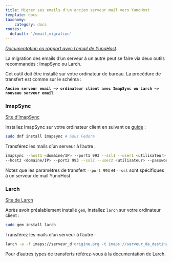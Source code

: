 ```yaml
---
title: Migrer ses emails d'un ancien serveur mail vers YunoHost
template: docs
taxonomy:
    category: docs
routes:
  default: '/email_migration'
---
```


*[Documentation en rapport avec l’email de YunoHost](/email)*.

La migration des emails d’un serveur à un autre peut se faire via deux outils recommandés : ImapSync ou Larch.

Cet outil doit être installé sur votre ordinateur de bureau. La procédure de transfert est comme sur le schéma :

**`Ancien serveur email −> ordinateur client avec ImapSync ou Larch −> nouveau serveur email`**

### ImapSync

[Site d’ImapSync](http://imapsync.lamiral.info/)

Installez ImapSync sur votre ordinateur client en suivant ce [guide](http://imapsync.lamiral.info/INSTALL) :
```bash
sudo dnf install imapsync # Sous Fedora
```
Transférez les mails d’un serveur à l’autre :
```bash
imapsync --host1 <domaine/IP> --port1 993 --ssl1 --user1 <utilisateur> --password1 <mdp> \
--host2 <domaine/IP> --port2 993 --ssl2 --user2 <utilisateur> --password2 <mot de passe>
```

Notez que les paramètres de transfert `--port 993` et `--ssl` sont spécifiques à un serveur de mail YunoHost.

### Larch

[Site de Larch](https://github.com/rgrove/larch/)

Après avoir préalablement installé `gem`, installez `larch` sur votre ordinateur client :
```bash
sudo gem install larch
```
Transférez les mails d’un serveur à l’autre :
```bash
larch -a -f imaps://serveur_d'origine.org -t imaps://serveur_de_destination.org
```
Pour d’autres types de transferts référez-vous à la documentation de Larch.
